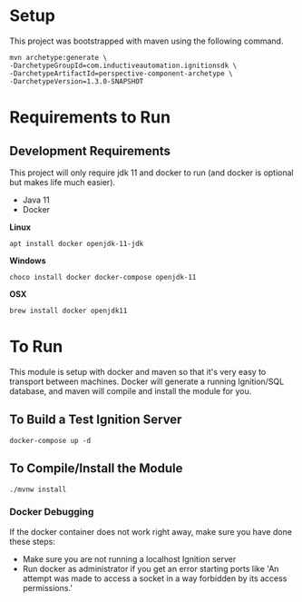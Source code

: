 # Setup
This project was bootstrapped with maven using the following command.

```
mvn archetype:generate \
-DarchetypeGroupId=com.inductiveautomation.ignitionsdk \
-DarchetypeArtifactId=perspective-component-archetype \
-DarchetypeVersion=1.3.0-SNAPSHOT
```

# Requirements to Run

## Development Requirements

This project will only require jdk 11 and docker to run (and docker is optional but makes life much easier).
* Java 11
* Docker

**Linux**

    apt install docker openjdk-11-jdk

**Windows**

    choco install docker docker-compose openjdk-11

**OSX**

    brew install docker openjdk11

# To Run
This module is setup with docker and maven so that it's very easy to transport between machines. Docker will generate a running Ignition/SQL database, and maven will compile and install the module for you.

## To Build a Test Ignition Server

    docker-compose up -d

## To Compile/Install the Module

    ./mvnw install

### Docker Debugging
If the docker container does not work right away, make sure you have done these steps:
- Make sure you are not running a localhost Ignition server
- Run docker as administrator if you get an error starting ports like 'An attempt was made to access a socket in a way forbidden by its access permissions.'
